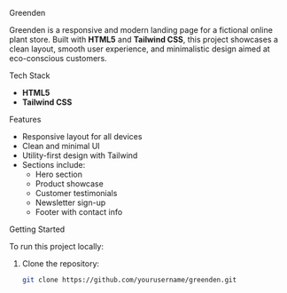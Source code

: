  Greenden


Greenden is a responsive and modern landing page for a fictional online plant store. Built with **HTML5** and **Tailwind CSS**, this project showcases a clean layout, smooth user experience, and minimalistic design aimed at eco-conscious customers.


 Tech Stack

- **HTML5**
- **Tailwind CSS**

 Features

- Responsive layout for all devices
- Clean and minimal UI
- Utility-first design with Tailwind
- Sections include:
  - Hero section
  - Product showcase
  - Customer testimonials
  - Newsletter sign-up
  - Footer with contact info

Getting Started

To run this project locally:

1. Clone the repository:
   ```bash
   git clone https://github.com/yourusername/greenden.git

